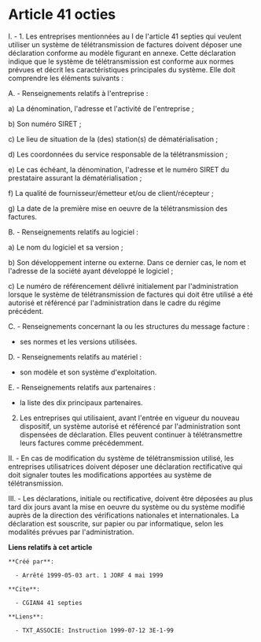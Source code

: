 # Article 41 octies

I. - 1. Les entreprises mentionnées au I de l'article 41 septies qui veulent utiliser un système de télétransmission de
factures doivent déposer une déclaration conforme au modèle figurant en annexe. Cette déclaration indique que le système de
télétransmission est conforme aux normes prévues et décrit les caractéristiques principales du système. Elle doit comprendre
les éléments suivants :

A. - Renseignements relatifs à l'entreprise :

a) La dénomination, l'adresse et l'activité de l'entreprise ;

b) Son numéro SIRET ;

c) Le lieu de situation de la (des) station(s) de dématérialisation ;

d) Les coordonnées du service responsable de la télétransmission ;

e) Le cas échéant, la dénomination, l'adresse et le numéro SIRET du prestataire assurant la dématérialisation ;

f) La qualité de fournisseur/émetteur et/ou de client/récepteur ;

g) La date de la première mise en oeuvre de la télétransmission des factures.

B. - Renseignements relatifs au logiciel :

a) Le nom du logiciel et sa version ;

b) Son développement interne ou externe. Dans ce dernier cas, le nom et l'adresse de la société ayant développé le logiciel ;

c) Le numéro de référencement délivré initialement par l'administration lorsque le système de télétransmission de factures
qui doit être utilisé a été autorisé et référencé par l'administration dans le cadre du régime précédent.

C. - Renseignements concernant la ou les structures du message facture :

- ses normes et les versions utilisées.

D. - Renseignements relatifs au matériel :

- son modèle et son système d'exploitation.

E. - Renseignements relatifs aux partenaires :

- la liste des dix principaux partenaires.

2. Les entreprises qui utilisaient, avant l'entrée en vigueur du nouveau dispositif, un système autorisé et référencé par
l'administration sont dispensées de déclaration. Elles peuvent continuer à télétransmettre leurs factures comme précédemment.

II. - En cas de modification du système de télétransmission utilisé, les entreprises utilisatrices doivent déposer une
déclaration rectificative qui doit signaler toutes les modifications apportées au système de télétransmission.

III. - Les déclarations, initiale ou rectificative, doivent être déposées au plus tard dix jours avant la mise en oeuvre du
système ou du système modifié auprès de la direction des vérifications nationales et internationales. La déclaration est
souscrite, sur papier ou par informatique, selon les modalités prévues par l'administration.

**Liens relatifs à cet article**

	**Créé par**:

	  - Arrêté 1999-05-03 art. 1 JORF 4 mai 1999

	**Cite**:

	  - CGIAN4 41 septies

	**Liens**:

	  - TXT_ASSOCIE: Instruction 1999-07-12 3E-1-99
